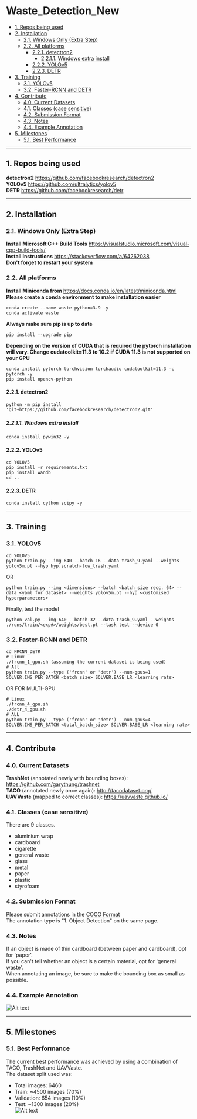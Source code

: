# Waste_Detection_New  

  - [1. Repos being used](#1-repos-being-used)
  - [2. Installation](#2-installation)
    - [2.1. Windows Only (Extra Step)](#21-windows-only-extra-step)
    - [2.2. All platforms](#22-all-platforms)
      - [2.2.1. detectron2](#221-detectron2)
        - [2.2.1.1. Windows extra install](#2211-windows-extra-install)
      - [2.2.2. YOLOv5](#222-yolov5)
      - [2.2.3. DETR](#223-detr)
  - [3. Training](#3-training)
    - [3.1. YOLOv5](#31-yolov5)
    - [3.2. Faster-RCNN and DETR](#32-faster-rcnn-and-detr)
  - [4. Contribute](#4-contribute)
    - [4.0. Current Datasets](#40-current-datasets)
    - [4.1. Classes (case sensitive)](#41-classes-case-sensitive)
    - [4.2. Submission Format](#42-submission-format)
    - [4.3. Notes](#43-notes)
    - [4.4. Example Annotation](#44-example-annotation)
  - [5. Milestones](#5-milestones)
    - [5.1. Best Performance](#51-best-performance)

---

## 1. Repos being used
**detectron2** https://github.com/facebookresearch/detectron2  
**YOLOv5** https://github.com/ultralytics/yolov5  
**DETR** https://github.com/facebookresearch/detr  

---

## 2. Installation
### 2.1. Windows Only (Extra Step)
**Install Microsoft C++ Build Tools** https://visualstudio.microsoft.com/visual-cpp-build-tools/  
**Install Instructions** https://stackoverflow.com/a/64262038  
**Don't forget to restart your system**  
  
### 2.2. All platforms
**Install Miniconda from** https://docs.conda.io/en/latest/miniconda.html  
**Please create a conda environment to make installation easier**
```shell
conda create --name waste python=3.9 -y  
conda activate waste  
```
**Always make sure pip is up to date**
```shell
pip install --upgrade pip  
```
**Depending on the version of CUDA that is required the pytorch installation will vary. Change cudatoolkit=11.3 to 10.2 if CUDA 11.3 is not supported on your GPU**
```shell
conda install pytorch torchvision torchaudio cudatoolkit=11.3 -c pytorch -y  
pip install opencv-python  
```
#### 2.2.1. detectron2
```shell
python -m pip install 'git+https://github.com/facebookresearch/detectron2.git'  
```
##### 2.2.1.1. Windows extra install
```shell
conda install pywin32 -y
```
#### 2.2.2. YOLOv5
```shell
cd YOLOV5  
pip install -r requirements.txt  
pip install wandb  
cd ..  
```
#### 2.2.3. DETR
```shell
conda install cython scipy -y  
```

---

## 3. Training
### 3.1. YOLOv5
```shell
cd YOLOV5  
python train.py --img 640 --batch 16 --data trash_9.yaml --weights yolov5m.pt --hyp hyp.scratch-low_trash.yaml  
```
OR  
```shell
python train.py --img <dimensions> --batch <batch_size recc. 64> --data <yaml for dataset> --weights yolov5m.pt --hyp <customised hyperparameters>
```  
Finally, test the model  
```shell
python val.py --img 640 --batch 32 --data trash_9.yaml --weights ./runs/train/<exp#>/weights/best.pt --task test --device 0
```
### 3.2. Faster-RCNN and DETR
```shell
cd FRCNN_DETR
# Linux
./frcnn_1_gpu.sh (assuming the current dataset is being used)
# All
python train.py --type ('frcnn' or 'detr') --num-gpus=1 SOLVER.IMS_PER_BATCH <batch_size> SOLVER.BASE_LR <learning rate>
```
OR FOR MULTI-GPU
```shell
# Linux
./frcnn_4_gpu.sh
./detr_4_gpu.sh
# ALL
python train.py --type ('frcnn' or 'detr') --num-gpus=4 SOLVER.IMS_PER_BATCH <total_batch_size> SOLVER.BASE_LR <learning rate>
```
---

## 4. Contribute
### 4.0. Current Datasets
**TrashNet** (annotated newly with bounding boxes): https://github.com/garythung/trashnet  
**TACO** (annotated newly once again): http://tacodataset.org/  
**UAVVaste** (mapped to correct classes): https://uavvaste.github.io/  
  
### 4.1. Classes (case sensitive)
There are 9 classes.
- aluminium wrap
- cardboard
- cigarette
- general waste
- glass
- metal
- paper
- plastic
- styrofoam

### 4.2. Submission Format
Please submit annotations in the [COCO Format](https://cocodataset.org/#format-data)  
The annotation type is "1. Object Detection" on the same page.  

### 4.3. Notes
If an object is made of thin cardboard (between paper and cardboard), opt for 'paper'.  
If you can't tell whether an object is a certain material, opt for 'general waste'.  
When annotating an image, be sure to make the bounding box as small as possible.

### 4.4. Example Annotation
![Alt text](../assets/example.png?raw=true)

---

## 5. Milestones
### 5.1. Best Performance
The current best performance was achieved by using a combination of TACO, TrashNet and UAVVaste.  
The dataset split used was:  
- Total images: 6460
- Train: ~4500 images (70%)
- Validation: 654 images (10%)
- Test: ~1300 images (20%)  
![Alt text](../assets/results.png?raw=true)
